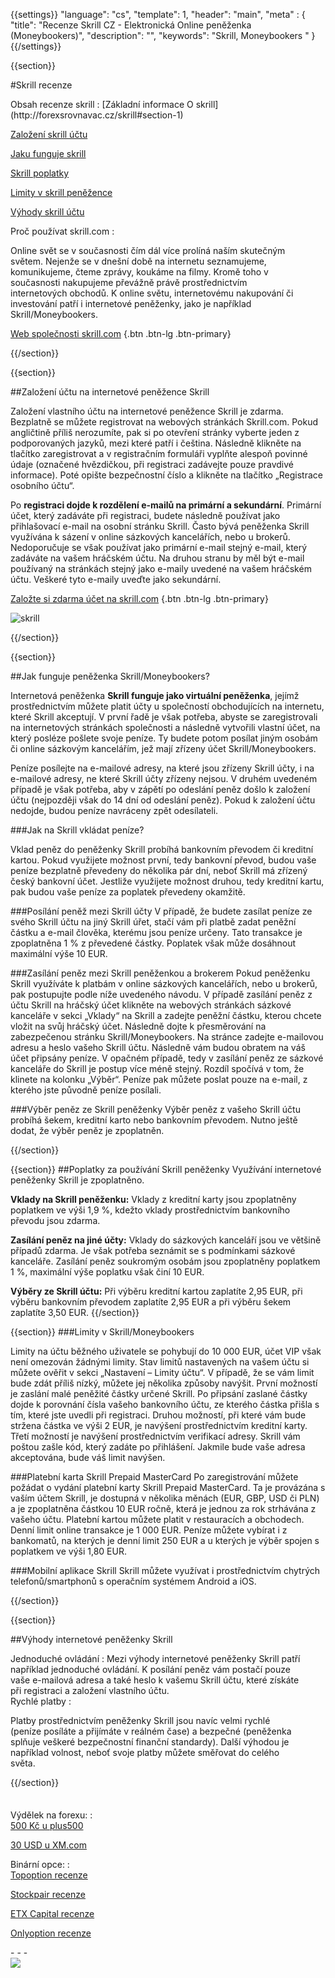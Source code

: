 {{settings}}
  "language": "cs",
  "template": 1,
  "header": "main",
  "meta" : {
    "title": "Recenze Skrill CZ - Elektronická Online peněženka (Moneybookers)",
    "description": "",
    "keywords": "Skrill, Moneybookers "
  }
{{/settings}}

<span itemprop="reviewRating" itemscope itemtype="http://schema.org/Rating">
  <meta itemprop="worstRating" content="1"/>
  <meta itemprop="ratingValue" content="98"/>
  <meta itemprop="bestRating" content="100"/>
</span>
<meta itemprop="itemreviewed" content="Skrill">
<meta itemprop="author" content="ForexSrovnávač.cz">


<div class="row">
<div class="col-md-9" role="main" markdown="1">

{{section}}

#Skrill recenze 

<div class="row" style="width:92%">
  <div class="col-md-6" markdown="1">
Obsah recenze skrill
:    
[Základní informace O skrill](http://forexsrovnavac.cz/skrill#section-1) 
 
[Založení skrill účtu](http://forexsrovnavac.cz/skrill#section-2)  

[Jaku funguje skrill](http://forexsrovnavac.cz/skrill#section-3) 

[Skrill poplatky](http://forexsrovnavac.cz/skrill#section-4) 

[Limity v skrill peněžence](http://forexsrovnavac.cz/skrill#section-5) 

[Výhody skrill účtu](http://forexsrovnavac.cz/skrill#section-6)


</div>
  <div class="col-md-6" markdown="1">
Proč používat skrill.com
:    

Online svět se v současnosti čím dál více prolíná naším skutečným světem. Nejenže se v dnešní době na internetu seznamujeme, komunikujeme, čteme zprávy, koukáme na filmy. Kromě toho v současnosti nakupujeme převážně právě prostřednictvím internetových obchodů. K online světu, internetovému nakupování či investování patří i internetové peněženky, jako je například Skrill/Moneybookers. 

[Web společnosti skrill.com]( https://account.skrill.com/signup?rid=4578719) {.btn .btn-lg .btn-primary}



</div>
</div>
{{/section}}

{{section}}

##Založení účtu na internetové peněžence Skrill

Založení vlastního účtu na internetové peněžence Skrill je zdarma. Bezplatně se můžete registrovat na webových stránkách Skrill.com. Pokud angličtině příliš nerozumíte, pak si po otevření stránky vyberte jeden z podporovaných jazyků, mezi které patří i čeština. Následně klikněte na tlačítko zaregistrovat a v registračním formuláři vyplňte alespoň povinné údaje (označené hvězdičkou, při registraci zadávejte pouze pravdivé informace). Poté opište bezpečnostní číslo a klikněte na tlačítko „Registrace osobního účtu“.

Po **registraci dojde k rozdělení e-mailů na primární a sekundární**. Primární účet, který zadáváte při registraci, budete následně používat jako přihlašovací e-mail na osobní stránku Skrill. Často bývá peněženka Skrill využívána k sázení v online sázkových kancelářích, nebo u brokerů. Nedoporučuje se však používat jako primární e-mail stejný e-mail, který zadáváte na vašem hráčském účtu. Na druhou stranu by měl být e-mail používaný na stránkách stejný jako e-maily uvedené na vašem hráčském účtu. Veškeré tyto e-maily uveďte jako sekundární.

[Založte si zdarma účet na skrill.com]( https://account.skrill.com/signup?rid=4578719) {.btn .btn-lg .btn-primary}


![skrill](http://blog.forexsrovnavac.cz/wp-content/uploads/2015/05/skrill-recenze-e1431101852302.png)


{{/section}}



{{section}}

##Jak funguje peněženka Skrill/Moneybookers?

Internetová peněženka **Skrill funguje jako virtuální peněženka**, jejímž prostřednictvím můžete platit účty u společností obchodujících na internetu, které Skrill akceptují. V první řadě je však potřeba, abyste se zaregistrovali na internetových stránkách společnosti a následně vytvořili vlastní účet, na který posléze pošlete svoje peníze. Ty budete potom posílat jiným osobám či online sázkovým kancelářím, jež mají zřízeny účet Skrill/Moneybookers.

Peníze posílejte na e-mailové adresy, na které jsou zřízeny Skrill účty, i na e-mailové adresy, ne které Skrill účty zřízeny nejsou. V druhém uvedeném případě je však potřeba, aby v zápětí po odeslání peněz došlo k založení účtu (nejpozději však do 14 dní od odeslání peněz). Pokud k založení účtu nedojde, budou peníze navráceny zpět odesílateli.


###Jak na Skrill vkládat peníze?

Vklad peněz do peněženky Skrill probíhá bankovním převodem či kreditní kartou. Pokud využijete možnost první, tedy bankovní převod, budou vaše peníze bezplatně převedeny do několika pár dní, neboť Skrill má zřízený český bankovní účet. Jestliže využijete možnost druhou, tedy kreditní kartu, pak budou vaše peníze za poplatek převedeny okamžitě.

###Posílání peněž mezi Skrill účty
V případě, že budete zasílat peníze ze svého Skrill účtu na jiný Skrill úřet, stačí vám při platbě zadat peněžní částku a e-mail člověka, kterému jsou peníze určeny. Tato transakce je zpoplatněna 1 % z převedené částky. Poplatek však může dosáhnout maximální výše 10 EUR.

###Zasílání peněz mezi Skrill peněženkou a brokerem
Pokud peněženku Skrill využíváte k platbám v online sázkových kancelářích, nebo u brokerů, pak postupujte podle níže uvedeného návodu. V případě zasílání peněz z účtu Skrill na hráčský účet klikněte na webových stránkách sázkové kanceláře v sekci „Vklady“ na Skrill a zadejte peněžní částku, kterou chcete vložit na svůj hráčský účet. Následně dojte k přesměrování na zabezpečenou stránku Skrill/Moneybookers. Na stránce zadejte e-mailovou adresu a heslo vašeho Skrill účtu. Následně vám budou obratem na váš účet připsány peníze.
V opačném případě, tedy v zasílání peněz ze sázkové kanceláře do Skrill je postup více méně stejný. Rozdíl spočívá v tom, že klinete na kolonku „Výběr“. Peníze pak můžete poslat pouze na e-mail, z kterého jste původně peníze posílali.

###Výběr peněz ze Skrill peněženky
Výběr peněz z vašeho Skrill účtu probíhá šekem, kreditní karto nebo bankovním převodem. Nutno ještě dodat, že výběr peněz je zpoplatněn.

{{/section}}

{{section}}
##Poplatky za používání Skrill peněženky
Využívání internetové peněženky Skrill je zpoplatněno. 

**Vklady na Skrill peněženku:** Vklady z kreditní karty jsou zpoplatněny poplatkem ve výši 1,9 %, kdežto vklady prostřednictvím bankovního převodu jsou zdarma. 

**Zasílání peněz na jiné účty:** Vklady do sázkových kanceláří jsou ve většině případů zdarma. Je však potřeba seznámit se s podmínkami sázkové kanceláře. Zasílání peněz soukromým osobám jsou zpoplatněny poplatkem 1 %, maximální výše poplatku však činí 10 EUR.

**Výběry ze Skrill účtu:** Při výběru kreditní kartou zaplatíte 2,95 EUR, při výběru bankovním převodem zaplatíte 2,95 EUR a při výběru šekem zaplatíte 3,50 EUR.
{{/section}}

{{section}}
###Limity v Skrill/Moneybookers

Limity na účtu běžného uživatele se pohybují do 10 000 EUR, účet VIP však není omezován žádnými limity. Stav limitů nastavených na vašem účtu si můžete ověřit v sekci „Nastavení – Limity účtu“.
V případě, že se vám limit bude zdát příliš nízký, můžete jej několika způsoby navýšit. První možností je zaslání malé peněžité částky určené Skrill. Po připsání zaslané částky dojde k porovnání čísla vašeho bankovního účtu, ze kterého částka přišla s tím, které jste uvedli při registraci. Druhou možností, při které vám bude stržena částka ve výši 2 EUR, je navýšení prostřednictvím kreditní karty. Třetí možností je navýšení prostřednictvím verifikací adresy. Skrill vám poštou zašle kód, který zadáte po přihlášení. Jakmile bude vaše adresa akceptována, bude váš limit navýšen.

###Platební karta Skrill Prepaid MasterCard
Po zaregistrování můžete požádat o vydání platební karty Skrill Prepaid MasterCard. Ta je provázána s vaším účtem Skrill, je dostupná v několika měnách (EUR, GBP, USD či PLN) a je zpoplatněna částkou 10 EUR ročně, která je jednou za rok strhávána z vašeho účtu.
Platební kartou můžete platit v restauracích a obchodech. Denní limit online transakce je 1 000 EUR. Peníze můžete vybírat i z bankomatů, na kterých je denní limit 250 EUR a u kterých je výběr spojen s poplatkem ve výši 1,80 EUR.

###Mobilní aplikace Skrill
Skrill můžete využívat i prostřednictvím chytrých telefonů/smartphonů s operačním systémem Android a iOS.



{{/section}}

{{section}}

##Výhody internetové peněženky Skrill

<div class="row" style="width:92%">
  <div class="col-md-6" markdown="1">
Jednoduché ovládání
:    
Mezi výhody internetové peněženky Skrill patří například jednoduché ovládání. K posílání peněz vám postačí pouze vaše e-mailová adresa a také heslo k vašemu Skrill účtu, které získáte při registraci a založení vlastního účtu.


</div>
  <div class="col-md-6" markdown="1">
Rychlé platby
:    

Platby prostřednictvím peněženky Skrill jsou navíc velmi rychlé (peníze posíláte a přijímáte v reálném čase) a bezpečné (peněženka splňuje veškeré bezpečnostní finanční standardy). Další výhodou je například volnost, neboť svoje platby můžete směřovat do celého světa.

</div>
</div>

{{/section}}

</div>
<div class="col-md-3" markdown="1">
<div class="well" markdown="1" style="margin-top: 2.5em">

Výdělek na forexu:
:    
[500 Kč u plus500](http://www.forexsrovnavac.cz/plus500 "plus500")

[30 USD u XM.com](http://www.forexsrovnavac.cz/xm-xemarkets-com "XM.com")

Binární opce:
:    
[Topoption recenze](http://www.forexsrovnavac.cz/topoption "TopOption recenze")

[Stockpair recenze](http://www.forexsrovnavac.cz/stockpair "Stockapair recenze")

[ETX Capital recenze](http://www.forexsrovnavac.cz/etx-capital-zkusenosti "ETX Capital recenze")

[Onlyoption recenze](http://www.forexsrovnavac.cz/onlyoption "Onlyoption recenze")


</div>
<div class="container-fluid" markdown="1">
- - -


</div>
<div class="container-fluid" markdown="1">

</div>
<div class="container-fluid" markdown="1">



</div>
<div class="container-fluid" markdown="1">



</div>
<div class="container-fluid" markdown="1">
<a href="http://blog.forexsrovnavac.cz/plus500cz"  target="_blank">
 <img src="http://blog.forexsrovnavac.cz/wp-content/uploads/2014/10/informace.png" width="" height=""/>

</a>

</div>
</div>
</div>
